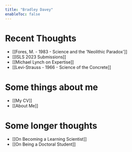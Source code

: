 ```yaml
---
title: "Bradley Davey"
enableToc: false
---
```


# Recent Thoughts
- [[Fores, M. - 1983 - Science and the 'Neolithic Paradox']]
- [[ISLS 2023 Submissions]]
- [[Michael Lynch on Expertise]]
- [[Levi-Strauss - 1966 - Science of the Concrete]]

# Some things about me
- [[My CV]]
- [[About Me]]

#  Some longer thoughts
- [[On Becoming a Learning Scientist]]
- [[On Being a Doctoral Student]]
